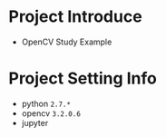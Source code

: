 # Project Introduce
- OpenCV Study Example

# Project Setting Info
- python `2.7.*`
- opencv `3.2.0.6`
- jupyter
